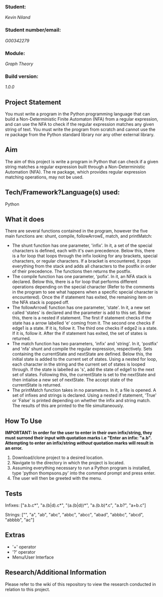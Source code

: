 <h3><b>Student:</b></h3> <i>Kevin Niland</i>
<h3><b>Student number/email:</b></h3> <i>G00342279</i>
<h3><b>Module:</b></h3> <i>Graph Theory</i>
<h3><b>Build version:</b></h3> <i>1.0.0</i>

<h2>Project Statement</h2>
You must write a program in the Python programming language that can build a Non-Deterministic Finite Automaton (NFA) from a regular expression,  
and can use the NFA to check if the regular expression matches any given string of text. You must write the program from scratch and cannot use 
the re package from the Python standard library nor any other external library.

<h2>Aim</h2>
The aim of this project is write a program in Python that can check if a given string matches a regular expression built through a Non-Deterministic Automation (NFA). The re package, which provides regular expression matching operations, may not be used.

<h2>Tech/Framework?Language(s) used:</h2>
Python

<h2>What it does</h2>
There are several functions contained in the program, however the five main functions are: shunt, compile, followArrowE, match, and printMatch:

<ul>
    <li>The shunt function has one parameter, 'infix'. In it, a set of the special characters is defined, each with it's own precedence. Below this, there is a for loop that loops through the infix looking for any brackets, special characters, or regular characters. If a bracket is encountered, it pops everything from the stack and adds all characters to the postfix in order of their precedence. The functions then returns the postfix.</li>
    <li>The compile function has one parameter, 'pofix'. In it, an NFA stack is declared. Below this, there is a for loop that performs different operations depending on the special character (Refer to the comments in the program to see what happens when a specific special character is encountered). Once the if statement has exited, the remaining item on the NFA stack is popped off.</li>
    <li>The followArrowE function has one parameter, 'state'. In it, a new set called 'states' is declared and the parameter is add to this set. Below this, there is a nested if statement. The first if statement checks if the state has a arrow labelled 'e' coming from it. The second one checks if edge1 is a state. If it is, follow it. The third one checks if edge2 is a state. If it is, follow it. After the if statement has exited, the set of states is returned.</li>
    <li>The match function has two parameters, 'infix' and 'string'. In it, 'postfix' and 'nfa' shunt and compile the regular expression, respectively. Sets containing the currentState and nextState are defined. Below this, the initial state is added to the current set of states. Using a nested for loop, each character in the string and the current set of states is looped through. If the state is labelled as 's', add the state of edge1 to the next set of states. Following this, the currentState is set to the nextState and then intialise a new set of nextState. The accept state of the currentState is returned.</li>
    <li>The printMatch function takes in no parameters. In it, a file is opened. A set of infixes and strings is declared. Using a nested if statement, 'True' or 'False' is printed depending on whether the infix and string match. The results of this are printed to the file simultaneously.</li>
 </ul>

<h2>How To Use</h2>
<b>IMPORTANT: In order for the user to enter in their own infix/string, they must surrond their input with quotation marks i.e "Enter an infix: "a.b". Attempting to enter an infix/string <i>without</i> quotation marks will result in an error.</b>
    
<br>

<ol>
    <li>Download/clone project to a desired location.</li>
    <li>Navigate to the directory in which the project is located.</li>
    <li>Assuming everything necessary to run a Python program is installed, type 'python thompsons.py' into the command prompt and press enter.</li>
    <li>The user will then be greeted with the menu.</li>
</ol>

<h2>Tests</h2>
Infixes:
["a.b.c*", "a.(b|d).c*", "(a.(b|d))*", "a.(b.b)*.c", "a.b?", "a+b.c"]

Strings:
["", "a", "ab", "abc", "abbc", "abcc", "abad", "abbbc", "abcd", "abbbb", "ac"]

<h2>Extras</h2>
<ul>
    <li>'+' operator</li>
    <li>'?' operator</li>
    <li>Menu/User Interface</li>
</ul>

<h2>Research/Additional Information</h2>
Please refer to the wiki of this repository to view the research conducted in relation to this project.
      

